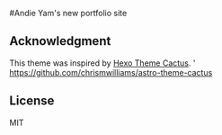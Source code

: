 #Andie Yam's new portfolio site

## Acknowledgment

This theme was inspired by [Hexo Theme Cactus](https://github.com/probberechts/hexo-theme-cactus).
'
https://github.com/chrismwilliams/astro-theme-cactus


## License

MIT
